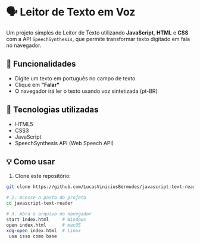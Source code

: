 # 🗣️ Leitor de Texto em Voz

Um projeto simples de Leitor de Texto utilizando **JavaScript**, **HTML** e **CSS** com a API `SpeechSynthesis`, que permite transformar texto digitado em fala no navegador.

## 🚀 Funcionalidades

- Digite um texto em português no campo de texto
- Clique em **"Falar"**
- O navegador irá ler o texto usando voz sintetizada (pt-BR)


## 🧠 Tecnologias utilizadas

- HTML5
- CSS3
- JavaScript
- SpeechSynthesis API (Web Speech API)

## 💡 Como usar

1. Clone este repositório:
```bash
git clone https://github.com/LucasViniciusBermudes/javascript-text-reader.git

# 2. Acesse a pasta do projeto
cd javascript-text-reader

# 3. Abra o arquivo no navegador
start index.html     # Windows
open index.html      # macOS
xdg-open index.html  # Linux
 usa isso como base
